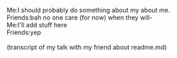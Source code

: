 Me:I should probably do something about my about me. <br>
Friends:bah no one care (for now) when they will- <br>
Me:I'll add stuff here <br>
Friends:yep <br>
 <br>
(transcript of my talk with my friend about readme.md)


